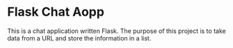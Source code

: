 # Flask Chat Aopp

This is a chat application written Flask. The purpose of this project is to take data from a URL and store the information in a list.